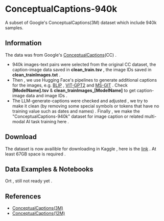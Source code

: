 # ConceptualCaptions-940k
A subset of Google's ConceptualCaptions(3M) dataset which include 940k samples.

## Information
The data was from Google's [ConceptualCaptions](https://ai.google.com/research/ConceptualCaptions/)(CC) .
- 940k images-text pairs were selected from the original CC dataset, the caption-image data saved in **clean_train.tsv** , the image IDs saved in **clean_trainImages.txt** .
- Then , we use Hugging Face's pipelines to generate additional captions for the images, e.g. [BLIP](https://hf-mirror.com/Salesforce/blip-image-captioning-large) , [VIT-GPT2](https://hf-mirror.com/nlpconnect/vit-gpt2-image-captioning) and [MS-GIT](https://hf-mirror.com/microsoft/git-large-textcaps) . Check **[ModelName].tsv** & **clean_trainImages_[ModelName]** to get caption-image data and image IDs  .
- The LLM-generate-captions were checked and adjusted , we try to make it clean (by removing some special symbols or tokens that have no training value such as dates and names) .
Finally , we make the "ConceptualCaptions-940k" dataset for image caption or related multi-modal AI task training here .

## Download
The dataset is now availible for downloading in Kaggle , here is the [link](https://www.kaggle.com/datasets/aldenhovel/conceptualcaptions-940ksubset) .
At least 67GB space is required .

## Data Examples & Notebooks
Ort , still not ready yet .

## References
- [ConceptualCaptions(3M)](https://ai.google.com/research/ConceptualCaptions/)
- [ConceptualCaptions(12M)](https://github.com/google-research-datasets/conceptual-12m)
